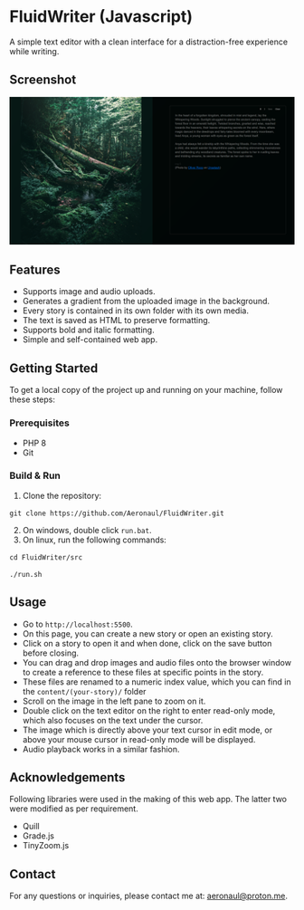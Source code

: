 # FluidWriter (Javascript)
A simple text editor with a clean interface for a distraction-free experience while writing.

## Screenshot
![FluidWriter screenshot](screenshot.png?raw=true)

## Features
- Supports image and audio uploads.
- Generates a gradient from the uploaded image in the background.
- Every story is contained in its own folder with its own media.
- The text is saved as HTML to preserve formatting.
- Supports bold and italic formatting.
- Simple and self-contained web app.

## Getting Started
To get a local copy of the project up and running on your machine, follow these steps:

### Prerequisites
- PHP 8
- Git

### Build & Run
1. Clone the repository:
```
git clone https://github.com/Aeronaul/FluidWriter.git
```
2. On windows, double click ```run.bat```.
3. On linux, run the following commands:
```
cd FluidWriter/src
```
```
./run.sh
```

## Usage
- Go to ```http://localhost:5500```.
- On this page, you can create a new story or open an existing story.
- Click on a story to open it and when done, click on the save button before closing.
- You can drag and drop images and audio files onto the browser window to create a reference to these files at specific points in the story.
- These files are renamed to a numeric index value, which you can find in the ```content/(your-story)/``` folder
- Scroll on the image in the left pane to zoom on it.
- Double click on the text editor on the right to enter read-only mode, which also focuses on the text under the cursor.
- The image which is directly above your text cursor in edit mode, or above your mouse cursor in read-only mode will be displayed.
- Audio playback works in a similar fashion.

## Acknowledgements
Following libraries were used in the making of this web app. The latter two were modified as per requirement.
- Quill
- Grade.js
- TinyZoom.js

## Contact
For any questions or inquiries, please contact me at: aeronaul@proton.me.
